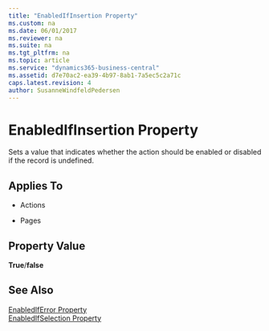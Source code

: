```yaml
---
title: "EnabledIfInsertion Property"
ms.custom: na
ms.date: 06/01/2017
ms.reviewer: na
ms.suite: na
ms.tgt_pltfrm: na
ms.topic: article
ms.service: "dynamics365-business-central"
ms.assetid: d7e70ac2-ea39-4b97-8ab1-7a5ec5c2a71c
caps.latest.revision: 4
author: SusanneWindfeldPedersen
---
```


 

# EnabledIfInsertion Property
Sets a value that indicates whether the action should be enabled or disabled if the record is undefined.  
  
## Applies To  
  
-   Actions  
  
-   Pages  
  
## Property Value  
 **True**/**false**  
  
## See Also  
 [EnabledIfError Property](devenv-enablediferror-property.md)   
 [EnabledIfSelection Property](devenv-enabledifselection-property.md)